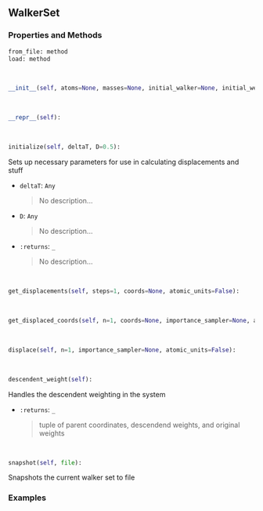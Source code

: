## <a id="RynLib.DoMyCode.WalkerSet.WalkerSet">WalkerSet</a>


### Properties and Methods
```python
from_file: method
load: method
```
<a id="RynLib.DoMyCode.WalkerSet.WalkerSet.__init__">&nbsp;</a>
```python
__init__(self, atoms=None, masses=None, initial_walker=None, initial_weights=1.0, num_walkers=None, mpi_manager=None, walkers_per_core=None): 
```

<a id="RynLib.DoMyCode.WalkerSet.WalkerSet.__repr__">&nbsp;</a>
```python
__repr__(self): 
```

<a id="RynLib.DoMyCode.WalkerSet.WalkerSet.initialize">&nbsp;</a>
```python
initialize(self, deltaT, D=0.5): 
```
Sets up necessary parameters for use in calculating displacements and stuff
- `deltaT`: `Any`
    >No description...
- `D`: `Any`
    >No description...
- `:returns`: `_`
    >No description...

<a id="RynLib.DoMyCode.WalkerSet.WalkerSet.get_displacements">&nbsp;</a>
```python
get_displacements(self, steps=1, coords=None, atomic_units=False): 
```

<a id="RynLib.DoMyCode.WalkerSet.WalkerSet.get_displaced_coords">&nbsp;</a>
```python
get_displaced_coords(self, n=1, coords=None, importance_sampler=None, atomic_units=False): 
```

<a id="RynLib.DoMyCode.WalkerSet.WalkerSet.displace">&nbsp;</a>
```python
displace(self, n=1, importance_sampler=None, atomic_units=False): 
```

<a id="RynLib.DoMyCode.WalkerSet.WalkerSet.descendent_weight">&nbsp;</a>
```python
descendent_weight(self): 
```
Handles the descendent weighting in the system
- `:returns`: `_`
    >tuple of parent coordinates, descendend weights, and original weights

<a id="RynLib.DoMyCode.WalkerSet.WalkerSet.snapshot">&nbsp;</a>
```python
snapshot(self, file): 
```
Snapshots the current walker set to file

### Examples
